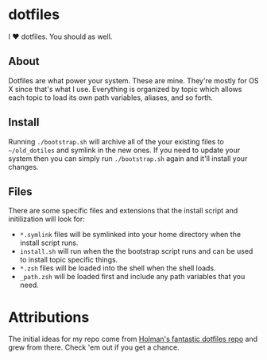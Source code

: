 # dotfiles

I :heart: dotfiles.  You should as well.

## About

Dotfiles are what power your system. These are mine. They're mostly for OS X
since that's what I use. Everything is organized by topic which allows
each topic to load its own path variables, aliases, and so forth.

## Install

Running `./bootstrap.sh` will archive all of the your existing files to `~/old_dotiles` 
and symlink in the new ones. If you need to update your system then you can
simply run `./bootstrap.sh` again and it'll install your changes.

## Files

There are some specific files and extensions that the install script and initilization
will look for:

* `*.symlink` files will be symlinked into your home directory when the install script runs.
* `install.sh` will run when the the bootstrap script runs and can be used to install topic specific things.
* `*.zsh` files will be loaded into the shell when the shell loads.
* `_path.zsh` will be loaded first and include any path variables that you need.

# Attributions

The initial ideas for my repo come from [Holman's fantastic dotfiles repo](https://github.com/holman/dotfiles) and grew from there.  Check 'em out if you get a chance.
